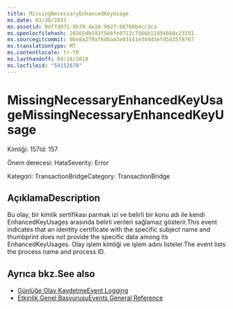 ```yaml
---
title: MissingNecessaryEnhancedKeyUsage
ms.date: 03/30/2017
ms.assetid: 9dffd071-0b79-4e10-9027-06760b4cc3ca
ms.openlocfilehash: 26565db593f566fe8712c7566b11056668c23291
ms.sourcegitcommit: 0be8a279af6d8a43e03141e349d3efd5d35f8767
ms.translationtype: MT
ms.contentlocale: tr-TR
ms.lasthandoff: 04/18/2019
ms.locfileid: "59152678"
---
```

# <a name="missingnecessaryenhancedkeyusage"></a><span data-ttu-id="3bf49-102">MissingNecessaryEnhancedKeyUsage</span><span class="sxs-lookup"><span data-stu-id="3bf49-102">MissingNecessaryEnhancedKeyUsage</span></span>
<span data-ttu-id="3bf49-103">Kimliği: 157</span><span class="sxs-lookup"><span data-stu-id="3bf49-103">Id: 157</span></span>  
  
 <span data-ttu-id="3bf49-104">Önem derecesi: Hata</span><span class="sxs-lookup"><span data-stu-id="3bf49-104">Severity: Error</span></span>  
  
 <span data-ttu-id="3bf49-105">Kategori: TransactionBridge</span><span class="sxs-lookup"><span data-stu-id="3bf49-105">Category: TransactionBridge</span></span>  
  
## <a name="description"></a><span data-ttu-id="3bf49-106">Açıklama</span><span class="sxs-lookup"><span data-stu-id="3bf49-106">Description</span></span>  
 <span data-ttu-id="3bf49-107">Bu olay, bir kimlik sertifikası parmak izi ve belirli bir konu adı ile kendi EnhancedKeyUsages arasında belirli verileri sağlamaz gösterir.</span><span class="sxs-lookup"><span data-stu-id="3bf49-107">This event indicates that an identity certificate with the specific subject name and thumbprint does not provide the specific data among its EnhancedKeyUsages.</span></span> <span data-ttu-id="3bf49-108">Olay işlem kimliği ve işlem adını listeler.</span><span class="sxs-lookup"><span data-stu-id="3bf49-108">The event lists the process name and process ID.</span></span>  
  
## <a name="see-also"></a><span data-ttu-id="3bf49-109">Ayrıca bkz.</span><span class="sxs-lookup"><span data-stu-id="3bf49-109">See also</span></span>

- [<span data-ttu-id="3bf49-110">Günlüğe Olay Kaydetme</span><span class="sxs-lookup"><span data-stu-id="3bf49-110">Event Logging</span></span>](../../../../../docs/framework/wcf/diagnostics/event-logging/index.md)
- [<span data-ttu-id="3bf49-111">Etkinlik Genel Başvurusu</span><span class="sxs-lookup"><span data-stu-id="3bf49-111">Events General Reference</span></span>](../../../../../docs/framework/wcf/diagnostics/event-logging/events-general-reference.md)
